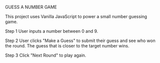 GUESS A NUMBER GAME


This project uses Vanilla JavaScript to power a small number guessing game.


Step 1
User inputs a number between 0 and 9.

Step 2
User clicks "Make a Guess" to submit their guess and see who won the round. 
The guess that is closer to the target number wins.

Step 3
Click "Next Round" to play again.
